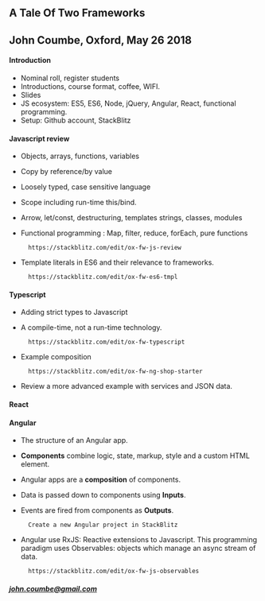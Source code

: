 ## A Tale Of Two Frameworks

## John Coumbe, Oxford, May 26 2018

#### Introduction

- Nominal roll, register students
- Introductions, course format, coffee, WIFI.
- Slides
- JS ecosystem: ES5, ES6, Node, jQuery, Angular, React, functional programming.
- Setup: Github account, StackBlitz

#### Javascript review

- Objects, arrays, functions, variables
- Copy by reference/by value
- Loosely typed, case sensitive language
- Scope including run-time this/bind.
- Arrow, let/const, destructuring, templates strings, classes, modules
- Functional programming : Map, filter, reduce, forEach, pure functions

		https://stackblitz.com/edit/ox-fw-js-review

- Template literals in ES6 and their relevance to frameworks.

		https://stackblitz.com/edit/ox-fw-es6-tmpl

#### Typescript

- Adding strict types to Javascript
- A compile-time, not a run-time technology.

		https://stackblitz.com/edit/ox-fw-typescript
		
- Example composition

		https://stackblitz.com/edit/ox-fw-ng-shop-starter
		
- Review a more advanced example with services and JSON data.

#### React

#### Angular

- The structure of an Angular app.
- **Components** combine logic, state, markup, style and a custom HTML element.
- Angular apps are a **composition** of components.
- Data is passed down to components using **Inputs**.
- Events are fired from components as **Outputs**.

		Create a new Angular project in StackBlitz

- Angular use RxJS: Reactive extensions to Javascript. This programming paradigm uses Observables: objects which manage an async stream of data.

		https://stackblitz.com/edit/ox-fw-js-observables

##### john.coumbe@gmail.com